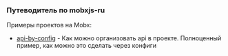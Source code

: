 ### Путеводитель по mobxjs-ru

Примеры проектов на Mobx:

- [api-by-config](https://github.com/mobxjs-ru/api-by-config) - Как можно организовать api в проекте. Полноценный пример, как можно это сделать через конфиги